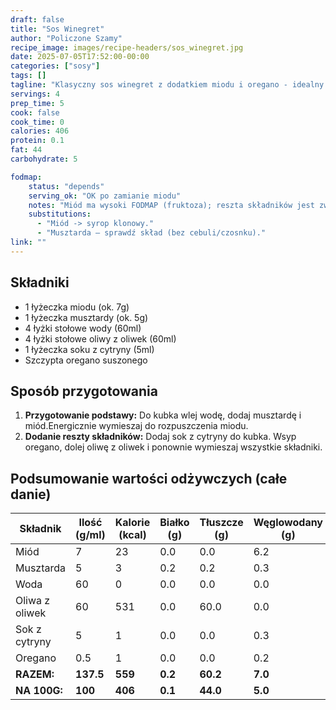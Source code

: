```yaml
---
draft: false  
title: "Sos Winegret"  
author: "Policzone Szamy"  
recipe_image: images/recipe-headers/sos_winegret.jpg
date: 2025-07-05T17:52:00-00:00  
categories: ["sosy"]  
tags: []  
tagline: "Klasyczny sos winegret z dodatkiem miodu i oregano - idealny do sałatek."  
servings: 4  
prep_time: 5  
cook: false  
cook_time: 0  
calories: 406
protein: 0.1
fat: 44
carbohydrate: 5 

fodmap:
    status: "depends"
    serving_ok: "OK po zamianie miodu"
    notes: "Miód ma wysoki FODMAP (fruktoza); reszta składników jest zwykle OK."
    substitutions:
      - "Miód -> syrop klonowy."
      - "Musztarda – sprawdź skład (bez cebuli/czosnku)."
link: ""  
---
```


## Składniki
*   1 łyżeczka miodu (ok. 7g)  
*   1 łyżeczka musztardy (ok. 5g)  
*   4 łyżki stołowe wody (60ml)  
*   4 łyżki stołowe oliwy z oliwek (60ml)  
*   1 łyżeczka soku z cytryny (5ml)  
*   Szczypta oregano suszonego  

## Sposób przygotowania
1.  **Przygotowanie podstawy:** Do kubka wlej wodę, dodaj musztardę i miód.Energicznie wymieszaj do rozpuszczenia miodu.  
2.  **Dodanie reszty składników:** Dodaj sok z cytryny do kubka. Wsyp oregano, dolej oliwę z oliwek i ponownie wymieszaj wszystkie składniki.    

## Podsumowanie wartości odżywczych (całe danie)

| Składnik           | Ilość (g/ml) | Kalorie (kcal) | Białko (g) | Tłuszcze (g) | Węglowodany (g) |
|--------------------|--------------|----------------|------------|--------------|-----------------|
| Miód               | 7            | 23             | 0.0        | 0.0          | 6.2             |
| Musztarda          | 5            | 3              | 0.2        | 0.2          | 0.3             |
| Woda               | 60           | 0              | 0.0        | 0.0          | 0.0             |
| Oliwa z oliwek     | 60           | 531            | 0.0        | 60.0         | 0.0             |
| Sok z cytryny      | 5            | 1              | 0.0        | 0.0          | 0.3             |
| Oregano            | 0.5          | 1              | 0.0        | 0.0          | 0.2             |
| **RAZEM:**         | **137.5**    | **559**        | **0.2**    | **60.2**     | **7.0**         |
| **NA 100G:**       | **100**      | **406**        | **0.1**    | **44.0**     | **5.0**         |